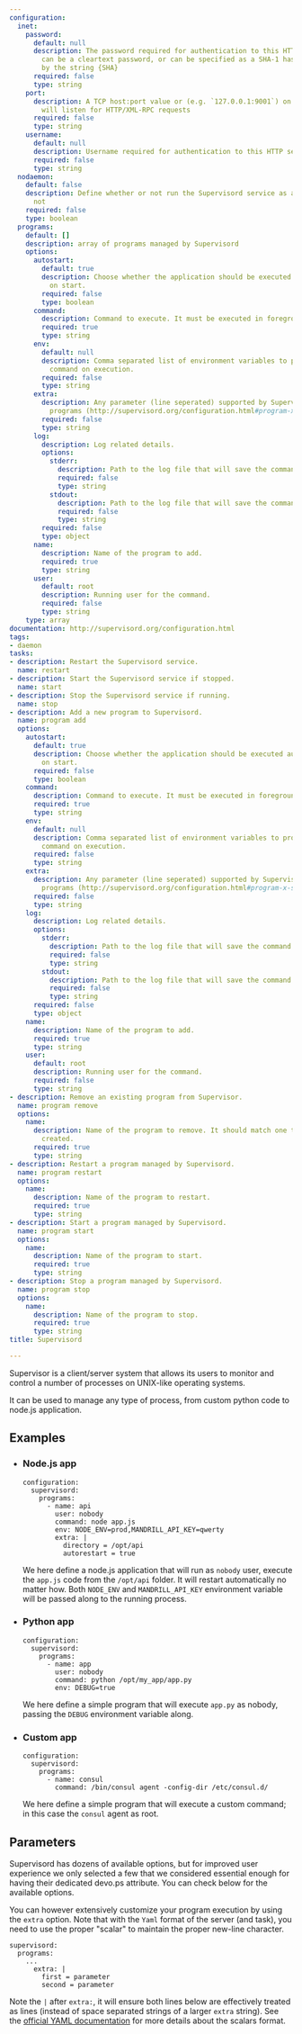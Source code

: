 ```yaml
---
configuration:
  inet:
    password:
      default: null
      description: The password required for authentication to this HTTP server. This
        can be a cleartext password, or can be specified as a SHA-1 hash if prefixed
        by the string {SHA}
      required: false
      type: string
    port:
      description: A TCP host:port value or (e.g. `127.0.0.1:9001`) on which Supervisord
        will listen for HTTP/XML-RPC requests
      required: false
      type: string
    username:
      default: null
      description: Username required for authentication to this HTTP server.
      required: false
      type: string
  nodaemon:
    default: false
    description: Define whether or not run the Supervisord service as a daemon or
      not
    required: false
    type: boolean
  programs:
    default: []
    description: array of programs managed by Supervisord
    options:
      autostart:
        default: true
        description: Choose whether the application should be executed automatically
          on start.
        required: false
        type: boolean
      command:
        description: Command to execute. It must be executed in foreground.
        required: true
        type: string
      env:
        default: null
        description: Comma separated list of environment variables to provide to the
          command on execution.
        required: false
        type: string
      extra:
        description: Any parameter (line seperated) supported by Supervisord for the
          programs (http://supervisord.org/configuration.html#program-x-section-settings)
        required: false
        type: string
      log:
        description: Log related details.
        options:
          stderr:
            description: Path to the log file that will save the command stderr
            required: false
            type: string
          stdout:
            description: Path to the log file that will save the command stdout
            required: false
            type: string
        required: false
        type: object
      name:
        description: Name of the program to add.
        required: true
        type: string
      user:
        default: root
        description: Running user for the command.
        required: false
        type: string
    type: array
documentation: http://supervisord.org/configuration.html
tags:
- daemon
tasks:
- description: Restart the Supervisord service.
  name: restart
- description: Start the Supervisord service if stopped.
  name: start
- description: Stop the Supervisord service if running.
  name: stop
- description: Add a new program to Supervisord.
  name: program add
  options:
    autostart:
      default: true
      description: Choose whether the application should be executed automatically
        on start.
      required: false
      type: boolean
    command:
      description: Command to execute. It must be executed in foreground.
      required: true
      type: string
    env:
      default: null
      description: Comma separated list of environment variables to provide to the
        command on execution.
      required: false
      type: string
    extra:
      description: Any parameter (line seperated) supported by Supervisord for the
        programs (http://supervisord.org/configuration.html#program-x-section-settings)
      required: false
      type: string
    log:
      description: Log related details.
      options:
        stderr:
          description: Path to the log file that will save the command stderr
          required: false
          type: string
        stdout:
          description: Path to the log file that will save the command stdout
          required: false
          type: string
      required: false
      type: object
    name:
      description: Name of the program to add.
      required: true
      type: string
    user:
      default: root
      description: Running user for the command.
      required: false
      type: string
- description: Remove an existing program from Supervisor.
  name: program remove
  options:
    name:
      description: Name of the program to remove. It should match one that was previously
        created.
      required: true
      type: string
- description: Restart a program managed by Supervisord.
  name: program restart
  options:
    name:
      description: Name of the program to restart.
      required: true
      type: string
- description: Start a program managed by Supervisord.
  name: program start
  options:
    name:
      description: Name of the program to start.
      required: true
      type: string
- description: Stop a program managed by Supervisord.
  name: program stop
  options:
    name:
      description: Name of the program to stop.
      required: true
      type: string
title: Supervisord

---
```

Supervisor is a client/server system that allows its users to monitor and control a number of processes on UNIX-like operating systems.

It can be used to manage any type of process, from custom python code to node.js application.

## Examples

* ### Node.js app

  ```example
  configuration:
    supervisord:
      programs:
        - name: api
          user: nobody
          command: node app.js
          env: NODE_ENV=prod,MANDRILL_API_KEY=qwerty
          extra: |
            directory = /opt/api
            autorestart = true
  ```

  We here define a node.js application that will run as `nobody` user, execute the `app.js` code from the `/opt/api` folder. It will restart automatically no matter how. Both `NODE_ENV` and `MANDRILL_API_KEY` environment variable will be passed along to the running process.

* ### Python app

  ```example
  configuration:
    supervisord:
      programs:
        - name: app
          user: nobody
          command: python /opt/my_app/app.py
          env: DEBUG=true
  ```

  We here define a simple program that will execute `app.py` as nobody, passing the `DEBUG` environment variable along.

* ### Custom app

  ```example
  configuration:
    supervisord:
      programs:
        - name: consul
          command: /bin/consul agent -config-dir /etc/consul.d/
  ```

  We here define a simple program that will execute a custom command; in this case the `consul` agent as root.

## Parameters

Supervisord has dozens of available options, but for improved user experience we only selected a few that we considered essential enough for having their dedicated devo.ps attribute. You can check below for the available options.

You can however extensively customize your program execution by using the `extra` option. Note that with the `Yaml` format of the server (and task), you need to use the proper "scalar" to maintain the proper new-line character.

```example
supervisord:
  programs:
    ...
      extra: |
        first = parameter
        second = parameter
```

Note the `|` after `extra:`, it will ensure both lines below are effectively treated as lines (instead of space separated strings of a larger `extra` string). See the [official YAML documentation](http://www.yaml.org/spec/1.2/spec.html#id2760844) for more details about the scalars format.

